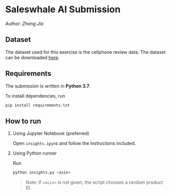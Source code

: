 # Saleswhale AI Submission

*Author: Zheng Jia*

## Dataset

The dataset used for this exercise is the cellphone review data. The dataset can 
be downloaded [here](http://snap.stanford.edu/data/amazon/productGraph/categoryFiles/reviews_Cell_Phones_and_Accessories_5.json.gz).

## Requirements

The submission is written in **Python 3.7**. 

To install dependencies, run
``` sh
pip install requirements.txt
```

## How to run

1. Using Jupyter Notebook (preferred)

   Open `insights.ipynb` and follow the instructions included.

2. Using Python runner

   Run
   ``` sh
   python insights.py <asin>
   ```

   > Note: If `<asin>` is not given, the script chooses a random product ID.
